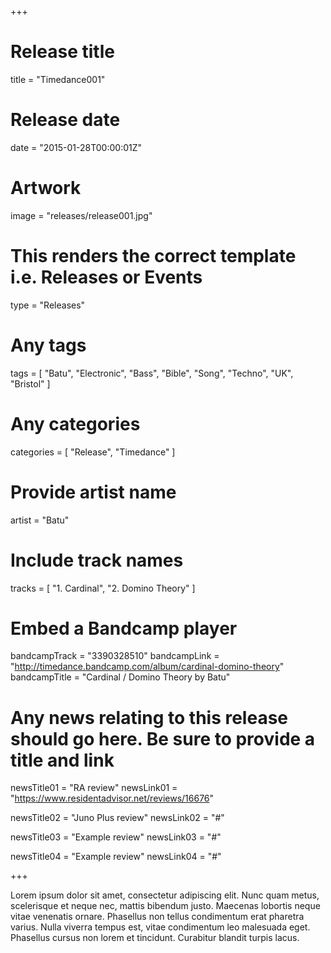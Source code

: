 +++

# Release title
title = "Timedance001"

# Release date
date = "2015-01-28T00:00:01Z"

# Artwork
image = "releases/release001.jpg"

# This renders the correct template i.e. Releases or Events
type = "Releases"

# Any tags
tags = [ 
	"Batu", 
	"Electronic", 
	"Bass", 
	"Bible", 
	"Song", 
	"Techno", 
	"UK", 
	"Bristol" 
]

# Any categories
categories = [ 
	"Release", 
	"Timedance" 
]

# Provide artist name
artist = "Batu"

# Include track names
tracks = [
	"1. Cardinal",
	"2. Domino Theory"
]

# Embed a Bandcamp player
bandcampTrack = "3390328510"
bandcampLink = "http://timedance.bandcamp.com/album/cardinal-domino-theory"
bandcampTitle = "Cardinal / Domino Theory by Batu"

# Any news relating to this release should go here. Be sure to provide a title and link
newsTitle01 = "RA review"
newsLink01 = "https://www.residentadvisor.net/reviews/16676"

newsTitle02 = "Juno Plus review"
newsLink02 = "#"

newsTitle03 = "Example review"
newsLink03 = "#"

newsTitle04 = "Example review"
newsLink04 = "#"

+++

<!-- Provide a summary/statement below -->
Lorem ipsum dolor sit amet, consectetur adipiscing elit. Nunc quam metus, scelerisque et neque nec, mattis bibendum justo. Maecenas lobortis neque vitae venenatis ornare. Phasellus non tellus condimentum erat pharetra varius. Nulla viverra tempus est, vitae condimentum leo malesuada eget. Phasellus cursus non lorem et tincidunt. Curabitur blandit turpis lacus.